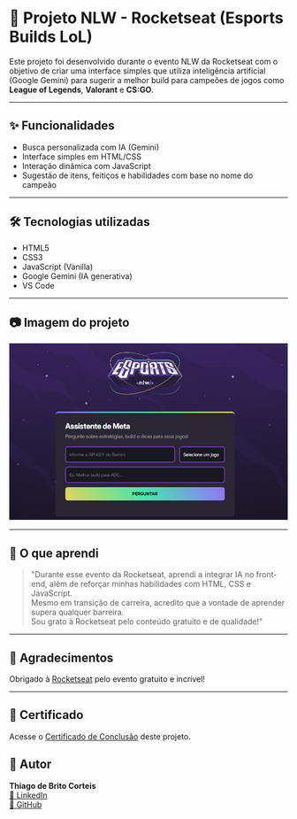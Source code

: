 # 🚀 Projeto NLW - Rocketseat (Esports Builds LoL)

Este projeto foi desenvolvido durante o evento NLW da Rocketseat com o objetivo de criar uma interface simples que utiliza inteligência artificial (Google Gemini) para sugerir a melhor build para campeões de jogos como **League of Legends**, **Valorant** e **CS:GO**. 

---

## ✨ Funcionalidades

- Busca personalizada com IA (Gemini)
- Interface simples em HTML/CSS
- Interação dinâmica com JavaScript
- Sugestão de itens, feitiços e habilidades com base no nome do campeão

---

## 🛠️ Tecnologias utilizadas

- HTML5
- CSS3
- JavaScript (Vanilla)
- Google Gemini (IA generativa)
- VS Code

---

## 📷 Imagem do projeto

![Interface do projeto NLW](assets/image.png)

---

## 🧠 O que aprendi

> "Durante esse evento da Rocketseat, aprendi a integrar IA no front-end, além de reforçar minhas habilidades com HTML, CSS e JavaScript.  
Mesmo em transição de carreira, acredito que a vontade de aprender supera qualquer barreira.  
Sou grato à Rocketseat pelo conteúdo gratuito e de qualidade!"

---

## 🤝 Agradecimentos

Obrigado à [Rocketseat](https://www.rocketseat.com.br/) pelo evento gratuito e incrível!

---

## 📜 Certificado

Acesse o [Certificado de Conclusão](./certificado-nlw-esports.pdf) deste projeto.


## 📌 Autor

**Thiago de Brito Corteis**  
[🔗 LinkedIn](https://www.linkedin.com/in/thiiagobc)  
[🔗 GitHub](https://github.com/thiiagobc)
